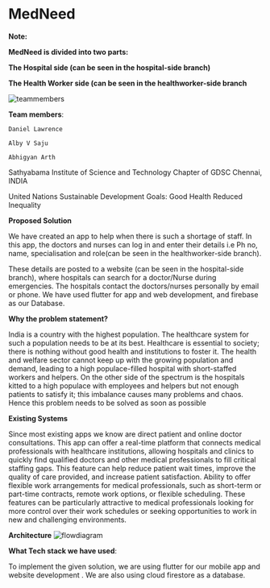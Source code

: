 <h1>MedNeed</h1>



**Note:**
**<p>MedNeed is divided into two parts:</p>**
**<p>The Hospital side (can be seen in the hospital-side branch)</p>**
**<p>The Health Worker side (can be seen in the healthworker-side branch</p>**





![teammembers](https://user-images.githubusercontent.com/115637102/228329776-c1278a57-403b-4353-bee3-ce32b0794c5c.jpeg)



<p>

**Team members**:
	
 	Daniel Lawrence 
	
	Alby V Saju
	
	Abhigyan Arth

Sathyabama Institute of Science and Technology Chapter of GDSC
   Chennai, INDIA

United Nations Sustainable Development Goals: 
  										    Good Health
										    Reduced Inequality</p>



**Proposed Solution**




We have created an app to help when there is such a shortage of staff.
In this app, the doctors and nurses can log in and enter their details i.e
Ph no, name, specialisation and role(can be seen in the healthworker-side branch).

These details are posted to a website (can be seen in the hospital-side branch), where hospitals can search for a doctor/Nurse during emergencies. 
The hospitals contact the doctors/nurses personally by email or phone.
We have used flutter for app and web development, and firebase as our Database.

<p>
	
	
**Why the problem statement?**

	
India is a country with the highest population. The healthcare system for such a population needs to be at its best. Healthcare is essential to society; there is nothing without good health and institutions to foster it. The health and welfare sector cannot keep up with the growing population and demand, leading to a high populace-filled hospital with short-staffed workers and helpers. On the other side of the spectrum is the hospitals kitted to a high populace with employees and helpers but not enough patients to satisfy it; this imbalance causes many problems and chaos.
Hence this problem needs to be solved as soon as possible

**Existing Systems**

	
Since most existing apps we know are direct patient and online doctor consultations.
This app can offer a real-time platform that connects medical professionals with healthcare institutions, allowing hospitals and clinics to quickly find qualified doctors and other medical professionals to fill critical staffing gaps. This feature can help reduce patient wait times, improve the quality of care provided, and increase patient satisfaction.
Ability to offer flexible work arrangements for medical professionals, such as short-term or part-time contracts, remote work options, or flexible scheduling. These features can be particularly attractive to medical professionals looking for more control over their work schedules or seeking opportunities to work in new and challenging environments.
	
**Architecture**
	![flowdiagram](https://user-images.githubusercontent.com/115637102/228330684-745f8543-3519-40ae-a0a3-2d166bfc6fa0.jpeg)

	

	
	
	
	

 **What Tech stack we have used**:
	

To implement the given solution, we are using flutter for our mobile app and website development . 
We are also using cloud firestore as a database.



</p>
